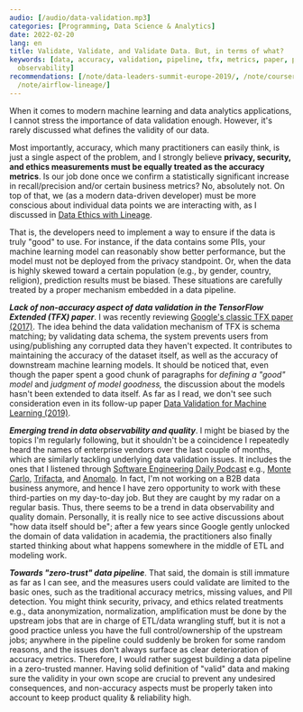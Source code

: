 ```yaml
---
audio: [/audio/data-validation.mp3]
categories: [Programming, Data Science & Analytics]
date: 2022-02-20
lang: en
title: Validate, Validate, and Validate Data. But, in terms of what?
keywords: [data, accuracy, validation, pipeline, tfx, metrics, paper, privacy, schema,
  observability]
recommendations: [/note/data-leaders-summit-europe-2019/, /note/coursera-data-science-ethics/,
  /note/airflow-lineage/]
---
```


When it comes to modern machine learning and data analytics applications, I cannot stress the importance of data validation enough. However, it's rarely discussed what defines the validity of our data.

Most importantly, accuracy, which many practitioners can easily think, is just a single aspect of the problem, and I strongly believe **privacy, security, and ethics measurements must be equally treated as the accuracy metrics**. Is our job done once we confirm a statistically significant increase in recall/precision and/or certain business metrics? No, absolutely not. On top of that, we (as a modern data-driven developer) must be more conscious about individual data points we are interacting with, as I discussed in [Data Ethics with Lineage](/note/airflow-lineage/).

That is, the developers need to implement a way to ensure if the data is truly "good" to use. For instance, if the data contains some PIIs, your machine learning model can reasonably show better performance, but the model must not be deployed from the privacy standpoint. Or, when the data is highly skewed toward a certain population (e.g., by gender, country, religion), prediction results must be biased. These situations are carefully treated by a proper mechanism embedded in a data pipeline.

***Lack of non-accuracy aspect of data validation in the TensorFlow Extended (TFX) paper***. I was recently reviewing [Google's classic TFX paper (2017)](https://research.google/pubs/pub46484/). The idea behind the data validation mechanism of TFX is schema matching; by validating data schema, the system prevents users from using/publishing any corrupted data they haven't expected. It contributes to maintaining the accuracy of the dataset itself, as well as the accuracy of downstream machine learning models. It should be noticed that, even though the paper spent a good chunk of paragraphs for *defining a "good" model* and *judgment of model goodness,* the discussion about the models hasn't been extended to data itself. As far as I read, we don't see such consideration even in its follow-up paper [Data Validation for Machine Learning (2019)](https://research.google/pubs/pub47967/).

***Emerging trend in data observability and quality***. I might be biased by the topics I'm regularly following, but it shouldn't be a coincidence I repeatedly heard the names of enterprise vendors over the last couple of months, which are similarly tackling underlying data validation issues. It includes the ones that I listened through [Software Engineering Daily Podcast](https://softwareengineeringdaily.com) e.g., [Monte Carlo](https://www.montecarlodata.com), [Trifacta](https://www.trifacta.com), and [Anomalo](https://www.anomalo.com). In fact, I'm not working on a B2B data business anymore, and hence I have zero opportunity to work with these third-parties on my day-to-day job. But they are caught by my radar on a regular basis. Thus, there seems to be a trend in data observability and quality domain. Personally, it is really nice to see active discussions about "how data itself should be"; after a few years since Google gently unlocked the domain of data validation in academia, the practitioners also finally started thinking about what happens somewhere in the middle of ETL and modeling work.

***Towards "zero-trust" data pipeline***. That said, the domain is still immature as far as I can see, and the measures users could validate are limited to the basic ones, such as the traditional accuracy metrics, missing values, and PII detection. You might think security, privacy, and ethics related treatments e.g., data anonymization, normalization, amplification must be done by the upstream jobs that are in charge of ETL/data wrangling stuff, but it is not a good practice unless you have the full control/ownership of the upstream jobs; anywhere in the pipeline could suddenly be broken for some random reasons, and the issues don't always surface as clear deterioration of accuracy metrics. Therefore, I would rather suggest building a data pipeline in a zero-trusted manner. Having solid definition of "valid" data and making sure the validity in your own scope are crucial to prevent any undesired consequences, and non-accuracy aspects must be properly taken into account to keep product quality & reliability high.
